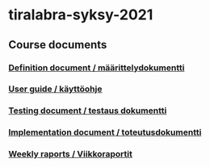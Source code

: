 # tiralabra-syksy-2021
## Course documents
### [Definition document / määrittelydokumentti ](https://github.com/xylix/tiralabra-syksy-2021/blob/main/dokumentit/maarittely.md)
### [User guide  / käyttöohje](https://github.com/xylix/tiralabra-syksy-2021/blob/main/dokumentit/kayttoohje.md)
### [Testing document / testaus dokumentti](https://github.com/xylix/tiralabra-syksy-2021/blob/main/dokumentit/testaus.md)
### [Implementation document / toteutusdokumentti](https://github.com/xylix/tiralabra-syksy-2021/blob/main/dokumentit/kayttoohje.md)
### [Weekly raports / Viikkoraportit]()


